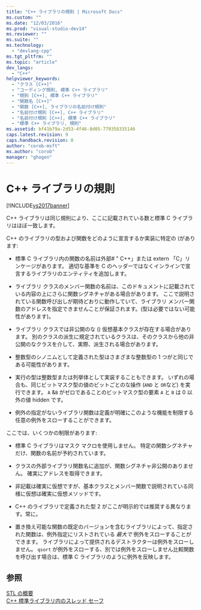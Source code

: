 ```yaml
---
title: "C++ ライブラリの規則 | Microsoft Docs"
ms.custom: ""
ms.date: "12/03/2016"
ms.prod: "visual-studio-dev14"
ms.reviewer: ""
ms.suite: ""
ms.technology: 
  - "devlang-cpp"
ms.tgt_pltfrm: ""
ms.topic: "article"
dev_langs: 
  - "C++"
helpviewer_keywords: 
  - "クラス [C++]"
  - "コーディング規則, 標準 C++ ライブラリ"
  - "規則 [C++], 標準 C++ ライブラリ"
  - "関数名 [C++]"
  - "関数 [C++], ライブラリの名前付け規則"
  - "名前付け規則 [C++], C++ ライブラリ"
  - "名前付け規則 [C++], 標準 C++ ライブラリ"
  - "標準 C++ ライブラリ, 規則"
ms.assetid: bf41b79a-2d53-4f46-8d05-779358335146
caps.latest.revision: 9
caps.handback.revision: 8
author: "corob-msft"
ms.author: "corob"
manager: "ghogen"
---
```

# C++ ライブラリの規則
[!INCLUDE[vs2017banner](../assembler/inline/includes/vs2017banner.md)]

C\+\+ ライブラリは同じ規則により、ここに記載されている数と標準 C ライブラリはほぼ一致します。  
  
 C\+\+ のライブラリの型および関数をどのように宣言するか実装に特定の \(があります:  
  
-   標準 C ライブラリ内の関数の名前は外部\# " C\+\+」または extern 「C」リンケージがあります。  適切な基準を C のヘッダーではなくインラインで宣言するライブラリのエンティティを追加します。  
  
-   ライブラリ クラスのメンバー関数の名前は、このドキュメントに記載されている内容の上にさらに関数シグネチャがある場合があります。  ここで説明されている関数呼び出しが期待どおりに動作していて、ライブラリ メンバー関数のアドレスを指定できませんことが保証されます。\(型は必要ではない可能性があります\)。  
  
-   ライブラリ クラスでは非公開のな \(\) 仮想基本クラスが存在する場合があります。  別のクラスの派生に規定されているクラスは、そのクラスから他の非公開のなクラスを介して、実際、派生される場合があります。  
  
-   整数型のシノニムとして定義された型はさまざまな整数型の 1 つがと同じである可能性があります。  
  
-   実行の型は整数型または列挙体として実装することもできます。  いずれの場合も、同じビットマスク型の値のビットごとのな操作 \(`AND` と `OR`など\) を実行できます。  `A` &`B` がゼロであることのビットマスク型の要素 `A` と `B` は 0 以外の値 hidden です。  
  
-   例外の指定がないライブラリ関数は定義が明確にこのような機能を制限する任意の例外をスローすることができます。  
  
 ここでは、いくつかの制限があります:  
  
-   標準 C ライブラリはマスク マクロを使用しません。  特定の関数シグネチャだけ、関数の名前が予約されています。  
  
-   クラスの外部ライブラリ関数名に追加が、関数シグネチャ非公開のありません。  確実にアドレスを取得できます。  
  
-   非記載は確実に仮想ですが、基本クラスとメンバー関数で説明されている同様に仮想は確実に仮想メソッドです。  
  
-   C\+\+ のライブラリで定義された型 2 がここが明示的では推奨する異なります。常に。  
  
-   置き換え可能な関数の既定のバージョンを含むライブラリによって、指定された関数は、例外指定にリストされている *最大で* 例外をスローすることができます。  ライブラリによって提供されるデストラクターは例外をスローしません。  `qsort` が例外をスローする、別では例外をスローしません比較関数を呼び出す場合は、標準 C ライブラリのように例外を反映します。  
  
## 参照  
 [STL の概要](../standard-library/cpp-standard-library-overview.md)   
 [C\+\+ 標準ライブラリ内のスレッド セーフ](../standard-library/thread-safety-in-the-cpp-standard-library.md)